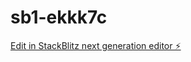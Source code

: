# sb1-ekkk7c

[Edit in StackBlitz next generation editor ⚡️](https://stackblitz.com/~/github.com/Sriramsudhirs/sb1-ekkk7c)